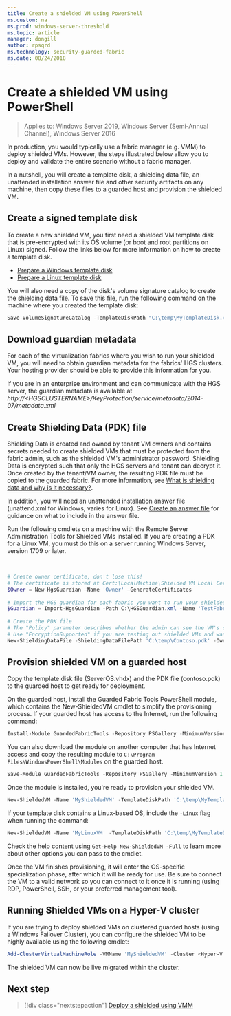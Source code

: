 ```yaml
---
title: Create a shielded VM using PowerShell
ms.custom: na
ms.prod: windows-server-threshold
ms.topic: article
manager: dongill
author: rpsqrd
ms.technology: security-guarded-fabric
ms.date: 08/24/2018
---
```


# Create a shielded VM using PowerShell

>Applies to: Windows Server 2019, Windows Server (Semi-Annual Channel), Windows Server 2016

In production, you would typically use a fabric manager (e.g. VMM) to deploy shielded VMs. 
However, the steps illustrated below allow you to deploy and validate the entire scenario without a fabric manager.

In a nutshell, you will create a template disk, a shielding data file, an unattended installation answer file and other security artifacts on any machine, then copy these files to a guarded host and provision the shielded VM.

## Create a signed template disk

To create a new shielded VM, you first need a shielded VM template disk that is pre-encrypted with its OS volume (or boot and root partitions on Linux) signed.
Follow the links below for more information on how to create a template disk.

- [Prepare a Windows template disk](guarded-fabric-create-a-shielded-vm-template.md)
- [Prepare a Linux template disk](guarded-fabric-create-a-linux-shielded-vm-template.md)

You will also need a copy of the disk's volume signature catalog to create the shielding data file.
To save this file, run the following command on the machine where you created the template disk:

```powershell
Save-VolumeSignatureCatalog -TemplateDiskPath "C:\temp\MyTemplateDisk.vhdx" -VolumeSignatureCatalogPath "C:\temp\MyTemplateDiskCatalog.vsc"
```

## Download guardian metadata

For each of the virtualization fabrics where you wish to run your shielded VM, you will need to obtain guardian metadata for the fabrics' HGS clusters.
Your hosting provider should be able to provide this information for you.

If you are in an enterprise environment and can communicate with the HGS server, the guardian metadata is available at *http://\<HGSCLUSTERNAME\>/KeyProtection/service/metadata/2014-07/metadata.xml*

## Create Shielding Data (PDK) file

Shielding Data is created and owned by tenant VM owners and contains secrets needed to create shielded VMs that must be protected from the fabric admin, such as the shielded VM's administrator password.
Shielding Data is encrypted such that only the HGS servers and tenant can decrypt it.
Once created by the tenant/VM owner, the resulting PDK file must be copied to the guarded fabric.
For more information, see [What is shielding data and why is it necessary?](guarded-fabric-and-shielded-vms.md#what-is-shielding-data-and-why-is-it-necessary).

In addition, you will need an unattended installation answer file (unattend.xml for Windows, varies for Linux). See [Create an answer file](guarded-fabric-tenant-creates-shielding-data.md#create-an-answer-file) for guidance on what to include in the answer file.

Run the following cmdlets on a machine with the Remote Server Administration Tools for Shielded VMs installed.
If you are creating a PDK for a Linux VM, you must do this on a server running Windows Server, version 1709 or later.

 
```powershell
# Create owner certificate, don't lose this!
# The certificate is stored at Cert:\LocalMachine\Shielded VM Local Certificates
$Owner = New-HgsGuardian –Name 'Owner' –GenerateCertificates
 
# Import the HGS guardian for each fabric you want to run your shielded VM
$Guardian = Import-HgsGuardian -Path C:\HGSGuardian.xml -Name 'TestFabric'
 
# Create the PDK file
# The "Policy" parameter describes whether the admin can see the VM's console or not
# Use "EncryptionSupported" if you are testing out shielded VMs and want to debug any issues during the specialization process
New-ShieldingDataFile -ShieldingDataFilePath 'C:\temp\Contoso.pdk' -Owner $Owner –Guardian $guardian –VolumeIDQualifier (New-VolumeIDQualifier -VolumeSignatureCatalogFilePath 'C:\temp\MyTemplateDiskCatalog.vsc' -VersionRule Equals) -WindowsUnattendFile 'C:\unattend.xml' -Policy Shielded
```
    
## Provision shielded VM on a guarded host
Copy the template disk file (ServerOS.vhdx) and the PDK file (contoso.pdk) to the guarded host to get ready for deployment.

On the guarded host, install the Guarded Fabric Tools PowerShell module, which contains the New-ShieldedVM cmdlet to simplify the provisioning process. If your guarded host has access to the Internet, run the following command:

```powershell
Install-Module GuardedFabricTools -Repository PSGallery -MinimumVersion 1.0.0
```

You can also download the module on another computer that has Internet access and copy the resulting module to `C:\Program Files\WindowsPowerShell\Modules` on the guarded host.

```powershell
Save-Module GuardedFabricTools -Repository PSGallery -MinimumVersion 1.0.0 -Path C:\temp\
```

Once the module is installed, you're ready to provision your shielded VM.

```powershell
New-ShieldedVM -Name 'MyShieldedVM' -TemplateDiskPath 'C:\temp\MyTemplateDisk.vhdx' -ShieldingDataFilePath 'C:\temp\Contoso.pdk' -Wait
```

If your template disk contains a Linux-based OS, include the `-Linux` flag when running the command:

```powershell
New-ShieldedVM -Name 'MyLinuxVM' -TemplateDiskPath 'C:\temp\MyTemplateDisk.vhdx' -ShieldingDataFilePath 'C:\temp\Contoso.pdk' -Wait -Linux
```

Check the help content using `Get-Help New-ShieldedVM -Full` to learn more about other options you can pass to the cmdlet.

Once the VM finishes provisioning, it will enter the OS-specific specialization phase, after which it will be ready for use.
Be sure to connect the VM to a valid network so you can connect to it once it is running (using RDP, PowerShell, SSH, or your preferred management tool).

## Running Shielded VMs on a Hyper-V cluster

If you are trying to deploy shielded VMs on clustered guarded hosts (using a Windows Failover Cluster), you can configure the shielded VM to be highly available using the following cmdlet:

```powershell
Add-ClusterVirtualMachineRole -VMName 'MyShieldedVM' -Cluster <Hyper-V cluster name>
```

The shielded VM can now be live migrated within the cluster.

## Next step

>[!div class="nextstepaction"]
[Deploy a shielded using VMM](guarded-fabric-tenant-deploys-shielded-vm-using-vmm.md)